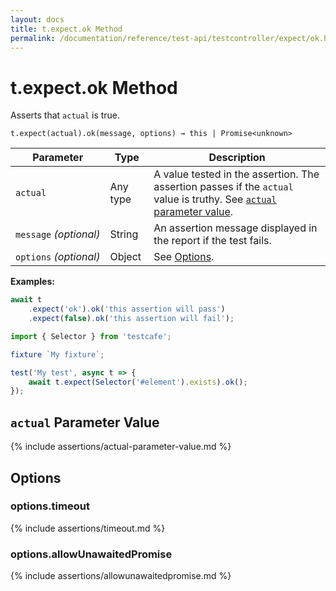 ```yaml
---
layout: docs
title: t.expect.ok Method
permalink: /documentation/reference/test-api/testcontroller/expect/ok.html
---
```

# t.expect.ok Method

Asserts that `actual` is true.

```text
t.expect(actual).ok(message, options) → this | Promise<unknown>
```

Parameter              | Type                                              | Description
---------------------- | ------------------------------------------------- | ------------------------------------------------------------------------------------------------------------------
`actual`             | Any type | A value tested in the assertion. The assertion passes if the `actual` value is truthy. See [`actual` parameter value](#actual-parameter-value).
`message`&#160;*(optional)* | String   | An assertion message displayed in the report if the test fails.
`options`&#160;*(optional)* | Object   | See [Options](#options).

**Examples:**

```js
await t
    .expect('ok').ok('this assertion will pass')
    .expect(false).ok('this assertion will fail');
```

```js
import { Selector } from 'testcafe';

fixture `My fixture`;

test('My test', async t => {
    await t.expect(Selector('#element').exists).ok();
});
```

## `actual` Parameter Value

{% include assertions/actual-parameter-value.md %}

## Options

### options.timeout

{% include assertions/timeout.md %}

### options.allowUnawaitedPromise

{% include assertions/allowunawaitedpromise.md %}

